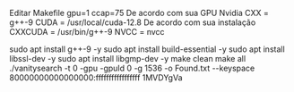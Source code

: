 Editar Makefile
gpu=1
ccap=75 De acordo com sua GPU Nvidia
CXX        = g++-9
CUDA       = /usr/local/cuda-12.8 De acordo com sua instalação
CXXCUDA    = /usr/bin/g++-9
NVCC       = nvcc

sudo apt install g++-9 -y
sudo apt install build-essential -y
sudo apt install libssl-dev -y
sudo apt install libgmp-dev -y
make clean
make all
./vanitysearch -t 0 -gpu -gpuId 0 -g 1536 -o Found.txt --keyspace 80000000000000000:fffffffffffffffff 1MVDYgVa
